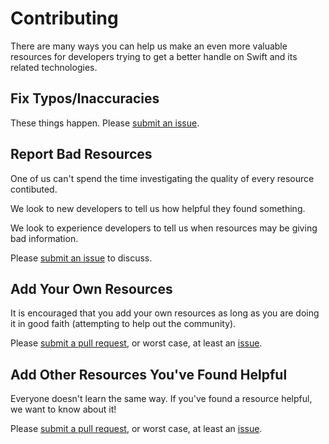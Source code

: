 Contributing
============

There are many ways you can help us make an even more valuable resources for developers trying to get a better handle on Swift and its related technologies.

Fix Typos/Inaccuracies
----------------
These things happen. Please [submit an issue](https://github.com/Swift-Wiki/Getting-Started-With-Swift/issues).

Report Bad Resources
------------------
One of us can't spend the time investigating the quality of every resource contibuted.

We look to new developers to tell us how helpful they found something.

We look to experience developers to tell us when resources may be giving bad information.

Please [submit an issue](https://github.com/Swift-Wiki/Getting-Started-With-Swift/issues) to discuss.

Add Your Own Resources
---------------------

It is encouraged that you add your own resources as long as you are doing it in good faith (attempting to help out the community).

Please [submit a pull request](https://github.com/Swift-Wiki/Getting-Started-With-Swift/pulls), or worst case, at least an [issue](https://github.com/Swift-Wiki/Getting-Started-With-Swift/issues).

Add Other Resources You've Found Helpful
---------------------------------

Everyone doesn't learn the same way. If you've found a resource helpful, we want to know about it!

Please [submit a pull request](https://github.com/Swift-Wiki/Getting-Started-With-Swift/pulls), or worst case, at least an [issue](https://github.com/Swift-Wiki/Getting-Started-With-Swift/issues).
